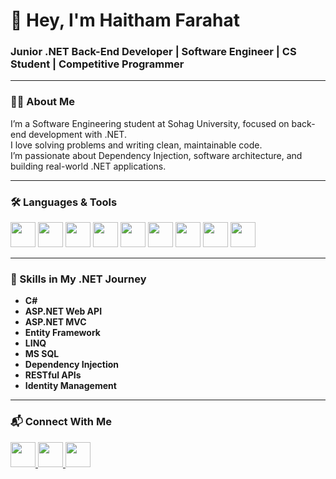 
<h1 align="left">👋 Hey, I'm Haitham Farahat</h1>

<h3 align="left">
  Junior .NET Back-End Developer | Software Engineer | CS Student | Competitive Programmer
</h3>

---

### 🧑‍💻 About Me

I’m a Software Engineering student at Sohag University, focused on back-end development with .NET.  
I love solving problems and writing clean, maintainable code.  
I’m passionate about Dependency Injection, software architecture, and building real-world .NET applications.

---

### 🛠 Languages & Tools

<p align="left">
  <img src="https://cdn.jsdelivr.net/gh/devicons/devicon/icons/cplusplus/cplusplus-original.svg" height="40" />
  <img src="https://cdn.jsdelivr.net/gh/devicons/devicon/icons/csharp/csharp-original.svg" height="40" />
  <img src="https://cdn.jsdelivr.net/gh/devicons/devicon/icons/java/java-original.svg" height="40" />
  <img src="https://cdn.jsdelivr.net/gh/devicons/devicon/icons/dotnetcore/dotnetcore-original.svg" height="40" />
  <img src="https://cdn.jsdelivr.net/gh/devicons/devicon/icons/dot-net/dot-net-original.svg" height="40" />
  <img src="https://cdn.jsdelivr.net/gh/devicons/devicon/icons/microsoftsqlserver/microsoftsqlserver-plain.svg" height="40" />
  <img src="https://cdn.jsdelivr.net/gh/devicons/devicon/icons/git/git-original.svg" height="40" />
  <img src="https://cdn.jsdelivr.net/gh/devicons/devicon/icons/linux/linux-original.svg" height="40" />
  <img src="https://cdn.jsdelivr.net/gh/devicons/devicon/icons/visualstudio/visualstudio-plain.svg" height="40" />
</p>

---

### 🚀 Skills in My .NET Journey

- **C#**
- **ASP.NET Web API**
- **ASP.NET MVC**
- **Entity Framework**
- **LINQ**
- **MS SQL**
- **Dependency Injection**
- **RESTful APIs**
- **Identity Management**

---

### 📬 Connect With Me

<p align="left">
  <a href="mailto:haisamfarahat@gmail.com">
    <img src="https://raw.githubusercontent.com/maurodesouza/profile-readme-generator/master/src/assets/icons/social/gmail/default.svg" width="40" />
  </a>
  <a href="https://www.linkedin.com/in/haitham-farahat-a021bb221">
    <img src="https://raw.githubusercontent.com/maurodesouza/profile-readme-generator/master/src/assets/icons/social/linkedin/default.svg" width="40" />
  </a>
  <a href="https://www.facebook.com/profile.php?id=100023826843501&mibextid=ZbWKwL">
    <img src="https://raw.githubusercontent.com/maurodesouza/profile-readme-generator/master/src/assets/icons/social/facebook/default.svg" width="40" />
  </a>
</p>
